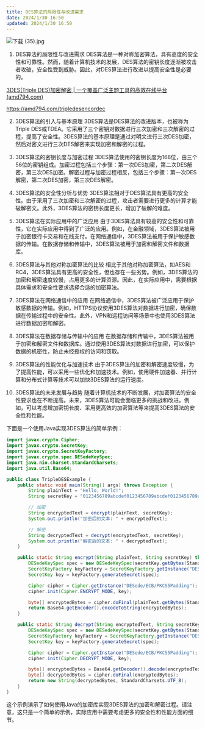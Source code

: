 ```yaml
---
title: DES算法的局限性与改进需求
date: 2024/1/30 16:50
updated: 2024/1/30 16:50
---
```





![下载 (35).jpg](https://p3-juejin.byteimg.com/tos-cn-i-k3u1fbpfcp/4e0062e4a04144f1be06782dd39b921f~tplv-k3u1fbpfcp-jj-mark:0:0:0:0:q75.image#?w=1024&h=768&s=91315&e=jpg&b=dcccbd)
1. DES算法的局限性与改进需求
DES算法是一种对称加密算法，具有高度的安全性和可靠性。然而，随着计算机技术的发展，DES算法的密钥长度逐渐被攻击者攻破，安全性受到威胁。因此，对DES算法进行改进以提高安全性是必要的。

[3DES(Triple DES)加密解密 | 一个覆盖广泛主题工具的高效在线平台(amd794.com)](https://amd794.com/tripledesencordec)

https://amd794.com/tripledesencordec

2. 3DES算法的引入与基本原理
3DES算法是DES算法的改进版本，也被称为Triple DES或TDEA。它采用了三个密钥对数据进行三次加密和三次解密的过程，提高了安全性。3DES算法的基本原理是通过对明文进行三次DES加密，然后对密文进行三次DES解密来实现加密和解密的过程。

3. 3DES算法的密钥长度与加密过程
3DES算法使用的密钥长度为168位，由三个56位的密钥组成。加密过程包括三个步骤：第一次DES加密，第二次DES解密，第三次DES加密。解密过程与加密过程相反，包括三个步骤：第一次DES解密，第二次DES加密，第三次DES解密。

4. 3DES算法的安全性分析与优势
3DES算法相对于DES算法具有更高的安全性。由于采用了三次加密和三次解密的过程，攻击者需要进行更多的计算才能破解密文。此外，3DES算法的密钥长度更长，增加了破解的难度。

5. 3DES算法在实际应用中的广泛应用
由于3DES算法具有较高的安全性和可靠性，它在实际应用中得到了广泛的应用。例如，在金融领域，3DES算法被用于加密银行卡交易和在线支付。在网络通信中，3DES算法被用于保护敏感数据的传输。在数据存储和传输中，3DES算法被用于加密和解密文件和数据库。

6. 3DES算法与其他对称加密算法的比较
相比于其他对称加密算法，如AES和RC4，3DES算法具有更高的安全性，但也存在一些劣势。例如，3DES算法的加密和解密速度较慢，占用更多的计算资源。因此，在实际应用中，需要根据具体需求和安全性要求选择合适的加密算法。

7. 3DES算法在网络通信中的应用
在网络通信中，3DES算法被广泛应用于保护敏感数据的传输。例如，HTTPS协议使用3DES算法对数据进行加密，确保数据在传输过程中的安全性。此外，VPN和远程访问等场景中也使用3DES算法进行数据加密和解密。

8. 3DES算法在数据存储与传输中的应用
在数据存储和传输中，3DES算法被用于加密和解密文件和数据库。通过使用3DES算法对数据进行加密，可以保护数据的机密性，防止未经授权的访问和窃取。

9. 3DES算法的性能优化与加速技术
由于3DES算法的加密和解密速度较慢，为了提高性能，可以采用一些优化和加速技术。例如，使用硬件加速器、并行计算和分布式计算等技术可以加快3DES算法的运行速度。

10. 3DES算法的未来发展与趋势
随着计算机技术的不断发展，对加密算法的安全性要求也在不断提高。未来，3DES算法可能会面临更多的挑战和改进。例如，可以考虑增加密钥长度、采用更高效的加密算法等来提高3DES算法的安全性和性能。

下面是一个使用Java实现3DES算法的简单示例：

```java
import javax.crypto.Cipher;
import javax.crypto.SecretKey;
import javax.crypto.SecretKeyFactory;
import javax.crypto.spec.DESedeKeySpec;
import java.nio.charset.StandardCharsets;
import java.util.Base64;

public class TripleDESExample {
    public static void main(String[] args) throws Exception {
        String plainText = "Hello, World!";
        String secretKey = "0123456789abcdef0123456789abcdef0123456789abcdef";

        // 加密
        String encryptedText = encrypt(plainText, secretKey);
        System.out.println("加密后的文本: " + encryptedText);

        // 解密
        String decryptedText = decrypt(encryptedText, secretKey);
        System.out.println("解密后的文本: " + decryptedText);
    }

    public static String encrypt(String plainText, String secretKey) throws Exception {
        DESedeKeySpec spec = new DESedeKeySpec(secretKey.getBytes(StandardCharsets.UTF_8));
        SecretKeyFactory keyFactory = SecretKeyFactory.getInstance("DESede");
        SecretKey key = keyFactory.generateSecret(spec);

        Cipher cipher = Cipher.getInstance("DESede/ECB/PKCS5Padding");
        cipher.init(Cipher.ENCRYPT_MODE, key);

        byte[] encryptedBytes = cipher.doFinal(plainText.getBytes(StandardCharsets.UTF_8));
        return Base64.getEncoder().encodeToString(encryptedBytes);
    }

    public static String decrypt(String encryptedText, String secretKey) throws Exception {
        DESedeKeySpec spec = new DESedeKeySpec(secretKey.getBytes(StandardCharsets.UTF_8));
        SecretKeyFactory keyFactory = SecretKeyFactory.getInstance("DESede");
        SecretKey key = keyFactory.generateSecret(spec);

        Cipher cipher = Cipher.getInstance("DESede/ECB/PKCS5Padding");
        cipher.init(Cipher.DECRYPT_MODE, key);

        byte[] encryptedBytes = Base64.getDecoder().decode(encryptedText);
        byte[] decryptedBytes = cipher.doFinal(encryptedBytes);
        return new String(decryptedBytes, StandardCharsets.UTF_8);
    }
}
```

这个示例演示了如何使用Java的加密库实现3DES算法的加密和解密过程。请注意，这只是一个简单的示例，实际应用中需要考虑更多的安全性和性能方面的细节。
